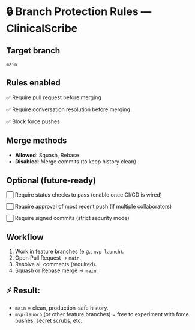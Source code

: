 # 🔒 Branch Protection Rules — ClinicalScribe

## Target branch

`main`

## Rules enabled

✅ Require pull request before merging

✅ Require conversation resolution before merging

✅ Block force pushes

## Merge methods

- **Allowed**: Squash, Rebase
- **Disabled**: Merge commits (to keep history clean)

## Optional (future-ready)

⬜ Require status checks to pass (enable once CI/CD is wired)

⬜ Require approval of most recent push (if multiple collaborators)

⬜ Require signed commits (strict security mode)

## Workflow

1. Work in feature branches (e.g., `mvp-launch`).
2. Open Pull Request → `main`.
3. Resolve all comments (required).
4. Squash or Rebase merge → `main`.

## ⚡ Result:

- `main` = clean, production-safe history.
- `mvp-launch` (or other feature branches) = free to experiment with force pushes, secret scrubs, etc.
